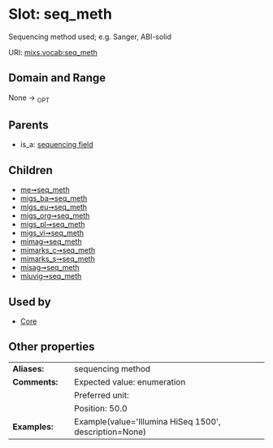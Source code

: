 
# Slot: seq_meth


Sequencing method used; e.g. Sanger, ABI-solid

URI: [mixs.vocab:seq_meth](https://w3id.org/mixs/vocab/seq_meth)


## Domain and Range

None ->  <sub>OPT</sub> 

## Parents

 *  is_a: [sequencing field](sequencing_field.md)

## Children

 *  [me➞seq_meth](me_seq_meth.md)
 *  [migs_ba➞seq_meth](migs_ba_seq_meth.md)
 *  [migs_eu➞seq_meth](migs_eu_seq_meth.md)
 *  [migs_org➞seq_meth](migs_org_seq_meth.md)
 *  [migs_pl➞seq_meth](migs_pl_seq_meth.md)
 *  [migs_vi➞seq_meth](migs_vi_seq_meth.md)
 *  [mimag➞seq_meth](mimag_seq_meth.md)
 *  [mimarks_c➞seq_meth](mimarks_c_seq_meth.md)
 *  [mimarks_s➞seq_meth](mimarks_s_seq_meth.md)
 *  [misag➞seq_meth](misag_seq_meth.md)
 *  [miuvig➞seq_meth](miuvig_seq_meth.md)

## Used by

 * [Core](Core.md)

## Other properties

|  |  |  |
| --- | --- | --- |
| **Aliases:** | | sequencing method |
| **Comments:** | | Expected value: enumeration |
|  | | Preferred unit:  |
|  | | Position: 50.0 |
| **Examples:** | | Example(value='Illumina HiSeq 1500', description=None) |

